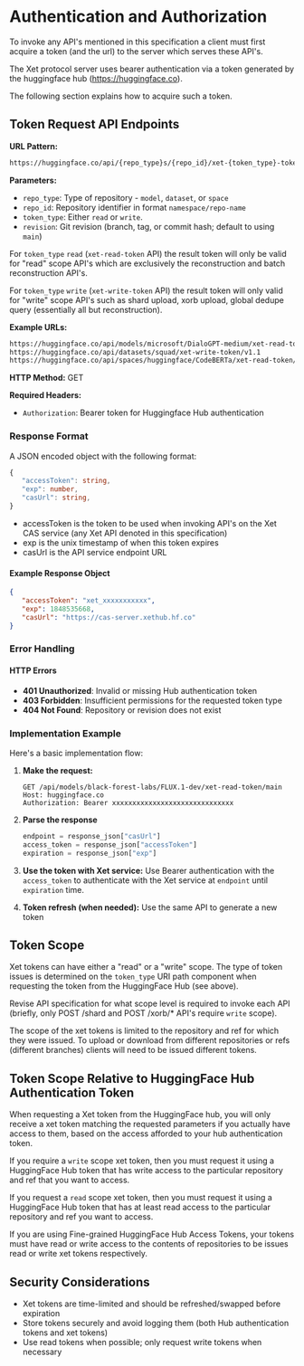 # Authentication and Authorization

To invoke any API's mentioned in this specification a client must first acquire a token (and the url) to the server which serves these API's.

The Xet protocol server uses bearer authentication via a token generated by the huggingface hub (<https://huggingface.co>).

The following section explains how to acquire such a token.

## Token Request API Endpoints

**URL Pattern:**

```txt
https://huggingface.co/api/{repo_type}s/{repo_id}/xet-{token_type}-token/{revision}
```

**Parameters:**

- `repo_type`: Type of repository - `model`, `dataset`, or `space`
- `repo_id`: Repository identifier in format `namespace/repo-name`
- `token_type`: Either `read` or `write`.
- `revision`: Git revision (branch, tag, or commit hash; default to using `main`)

For `token_type` `read` (`xet-read-token` API) the result token will only be valid for "read" scope API's which are exclusively the reconstruction and batch reconstruction API's.

For `token_type` `write` (`xet-write-token` API) the result token will only valid for "write" scope API's such as shard upload, xorb upload, global dedupe query (essentially all but reconstruction).

**Example URLs:**

```txt
https://huggingface.co/api/models/microsoft/DialoGPT-medium/xet-read-token/main
https://huggingface.co/api/datasets/squad/xet-write-token/v1.1
https://huggingface.co/api/spaces/huggingface/CodeBERTa/xet-read-token/main
```

**HTTP Method:** GET

**Required Headers:**

- `Authorization`: Bearer token for Huggingface Hub authentication

### Response Format

A JSON encoded object with the following format:

```typescript
{
   "accessToken": string,
   "exp": number,
   "casUrl": string,
}
```

- accessToken is the token to be used when invoking API's on the Xet CAS service (any Xet API denoted in this specification)
- exp is the unix timestamp of when this token expires
- casUrl is the API service endpoint URL

#### Example Response Object

```json
{
   "accessToken": "xet_xxxxxxxxxxx",
   "exp": 1848535668,
   "casUrl": "https://cas-server.xethub.hf.co"
}
```

### Error Handling

#### HTTP Errors

- **401 Unauthorized**: Invalid or missing Hub authentication token
- **403 Forbidden**: Insufficient permissions for the requested token type
- **404 Not Found**: Repository or revision does not exist

### Implementation Example

Here's a basic implementation flow:

1. **Make the request:**

   ```http
   GET /api/models/black-forest-labs/FLUX.1-dev/xet-read-token/main
   Host: huggingface.co
   Authorization: Bearer xxxxxxxxxxxxxxxxxxxxxxxxxxxxxx
   ```

2. **Parse the response**

   ```python
   endpoint = response_json["casUrl"]
   access_token = response_json["accessToken"]
   expiration = response_json["exp"]
   ```

3. **Use the token with Xet service:**
   Use Bearer authentication with the `access_token` to authenticate with the Xet service at `endpoint` until `expiration` time.

4. **Token refresh (when needed):**
   Use the same API to generate a new token

## Token Scope

Xet tokens can have either a "read" or a "write" scope. The type of token issues is determined on the `token_type` URI path component when requesting the token from the HuggingFace Hub (see above).

Revise API specification for what scope level is required to invoke each API (briefly, only POST /shard and POST /xorb/* API's require `write` scope).

The scope of the xet tokens is limited to the repository and ref for which they were issued. To upload or download from different repositories or refs (different branches) clients will need to be issued different tokens.

## Token Scope Relative to HuggingFace Hub Authentication Token

When requesting a Xet token from the HuggingFace hub, you will only receive a xet token matching the requested parameters if you actually have access to them, based on the access afforded to your hub authentication token.

If you require a `write` scope xet token, then you must request it using a HuggingFace Hub token that has write access to the particular repository and ref that you want to access.

If you request a `read` scope xet token, then you must request it using a HuggingFace Hub token that has at least read access to the particular repository and ref you want to access.

If you are using Fine-grained HuggingFace Hub Access Tokens, your tokens must have read or write access to the contents of repositories to be issues read or write xet tokens respectively.

## Security Considerations

- Xet tokens are time-limited and should be refreshed/swapped before expiration
- Store tokens securely and avoid logging them (both Hub authentication tokens and xet tokens)
- Use read tokens when possible; only request write tokens when necessary
